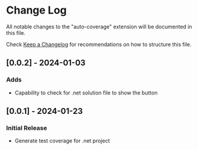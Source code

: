 # Change Log

All notable changes to the "auto-coverage" extension will be documented in this file.

Check [Keep a Changelog](http://keepachangelog.com/) for recommendations on how to structure this file.

## [0.0.2] - 2024-01-03

### Adds

- Capability to check for .net solution file to show the button

## [0.0.1] - 2024-01-23

### Initial Release

- Generate test coverage for .net project